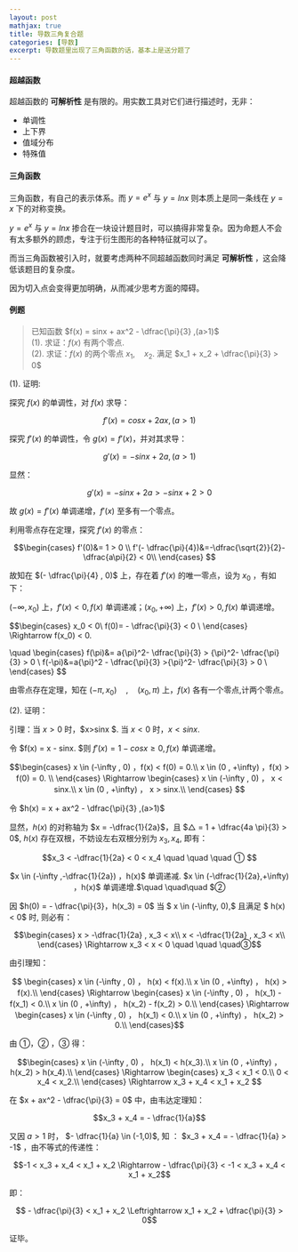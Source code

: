 ```yaml
---
layout: post
mathjax: true
title: 导数三角复合题
categories: [导数]
excerpt: 导数题里出现了三角函数的话，基本上是送分题了
---
```


#### 超越函数

超越函数的 **可解析性** 是有限的。用实数工具对它们进行描述时，无非：

- 单调性
- 上下界
- 值域分布
- 特殊值

#### 三角函数

三角函数，有自己的表示体系。而 $y=e^x$ 与 $y=ln{x}$ 则本质上是同一条线在 $y=x$ 下的对称变换。

$y=e^x$ 与 $y=ln{x}$ 掺合在一块设计题目时，可以搞得非常复杂。因为命题人不会有太多额外的顾虑，专注于衍生图形的各种特征就可以了。

而当三角函数被引入时，就要考虑两种不同超越函数同时满足 **可解析性** ，这会降低该题目的复杂度。

因为切入点会变得更加明确，从而减少思考方面的障碍。

#### 例题

> 已知函数 $f(x) = sinx + ax^2 - \dfrac{\pi}{3} ,(a>1)$
> <br>(1). 求证：$f(x)$ 有两个零点.
> <br>(2). 求证：$f(x)$ 的两个零点 $x_1 ,\quad  x_2.$ 满足 $x_1 + x_2 + \dfrac{\pi}{3} > 0$


(1). 证明:

探究 $f(x)$ 的单调性，对 $f(x)$ 求导：

$$f'(x) = cosx + 2ax ,(a>1)$$

探究 $f'(x)$ 的单调性，令 $g(x)=f'(x)$，并对其求导：

$$g'(x)= -sinx + 2a, (a>1)$$

显然：

$$g'(x) = -sinx + 2a > -sinx + 2 > 0$$

故 $g(x)=f'(x)$ 单调递增，$f'(x)$ 至多有一个零点。

利用零点存在定理，探究 $f'(x)$ 的零点：

$$\begin{cases}
f'(0)&= 1 > 0 \\
f'(- \dfrac{\pi}{4})&=-\dfrac{\sqrt{2}}{2}-\dfrac{a\pi}{2} < 0\\
\end{cases} $$

故知在 $(- \dfrac{\pi}{4} , 0)$ 上，存在着 $f'(x)$ 的唯一零点，设为 $x_0$ ，有如下：

$(-\infty , x_0)$ 上，$f'(x) < 0,f(x)$ 单调递减；$(x_0 , + \infty)$ 上，$f'(x) > 0,f(x)$ 单调递增。

$$\begin{cases}
x_0 < 0\\
f(0)= - \dfrac{\pi}{3} < 0 \\
\end{cases} \Rightarrow f(x_0) < 0.

\quad \begin{cases}
f(\pi)&= a{\pi}^2- \dfrac{\pi}{3} > {\pi}^2- \dfrac{\pi}{3} > 0 \\
f(-\pi)&=a{\pi}^2 - \dfrac{\pi}{3} >{\pi}^2- \dfrac{\pi}{3} > 0 \\
\end{cases} $$

由零点存在定理，知在 $(-\pi , x_{0}) \quad,\quad(x_{0} , \pi)$ 上，$f(x)$ 各有一个零点,计两个零点。


(2). 证明：

引理：当 $x>0$ 时，$x>sinx $. 当 $x<0$ 时，$x<sinx.$

令 $f(x) = x - sinx. $则 $f'(x) = 1 - cosx \geqslant 0 ,f(x)$ 单调递增。


$$\begin{cases}
x \in (-\infty , 0) ，f(x) < f(0) = 0.\\
x \in (0 , +\infty) ，f(x) > f(0) = 0. \\
\end{cases} 
\Rightarrow 
\begin{cases}
x \in (-\infty , 0) ， x < sinx.\\
x \in (0 , +\infty) ， x > sinx.\\
\end{cases} 
$$

令 $h(x) = x + ax^2 - \dfrac{\pi}{3} ,(a>1)$ 

显然，$h(x)$ 的对称轴为 $x = -\dfrac{1}{2a}$，且 $△ = 1 +  \dfrac{4a \pi}{3} > 0$, $h(x)$ 存在双根，不妨设左右双根分别为 $x_3,x_4$, 即有：

$$x_3 < -\dfrac{1}{2a} < 0 < x_4 \quad \quad \quad ① $$

<p align="center">$x \in (-\infty ,-\dfrac{1}{2a}) ，h(x)$ 单调递减. $x \in (-\dfrac{1}{2a},+\infty) ，h(x)$ 单调递增.$\quad \quad\quad $② </p>

因 $h(0) = - \dfrac{\pi}{3}，h(x_3) = 0$ 当 $ x \in (-\infty, 0),$ 且满足 $ h(x) < 0$ 时, 则必有： 

$$\begin{cases}
x > -\dfrac{1}{2a} , x_3 < x\\
x < -\dfrac{1}{2a} , x_3 < x\\
\end{cases}
\Rightarrow
x_3 < x < 0 \quad \quad \quad③$$ 


由引理知：



$$
\begin{cases}
x \in (-\infty , 0) ， h(x) < f(x).\\
x \in (0 , +\infty) ， h(x) > f(x).\\
\end{cases} 
\Rightarrow 
\begin{cases}
x \in (-\infty , 0) ， h(x_1) - f(x_1) < 0.\\
x \in (0 , +\infty) ， h(x_2) - f(x_2) > 0.\\
\end{cases}
\Rightarrow 
\begin{cases}
x \in (-\infty , 0) ， h(x_1) < 0.\\
x \in (0 , +\infty) ， h(x_2) > 0.\\
\end{cases}$$



由 ①，② ，③ 得：

$$\begin{cases}
x \in (-\infty , 0) ， h(x_1) < h(x_3).\\
x \in (0 , +\infty) ， h(x_2) > h(x_4).\\
\end{cases}
\Rightarrow 
\begin{cases}
 x_3 < x_1 < 0.\\
 0 < x_4 < x_2.\\
\end{cases}
\Rightarrow x_3 + x_4 < x_1 + x_2
$$

在 $x + ax^2 - \dfrac{\pi}{3} = 0$ 中，由韦达定理知：

$$x_3 + x_4 = - \dfrac{1}{a}$$

又因 $a > 1$ 时， $- \dfrac{1}{a} \in (-1,0)$, 知 ： $x_3 + x_4 = - \dfrac{1}{a} > -1$ ，由不等式的传递性：

$$-1 < x_3 + x_4 < x_1 + x_2 \Rightarrow - \dfrac{\pi}{3} < -1 < x_3 + x_4 < x_1 + x_2$$

即：

$$ - \dfrac{\pi}{3} < x_1 + x_2 \Leftrightarrow x_1 + x_2 + \dfrac{\pi}{3} > 0$$

证毕。